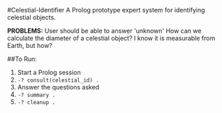 #Celestial-Identifier
A Prolog prototype expert system for identifying celestial objects.

**PROBLEMS:** User should be able to answer 'unknown'
          How can we calculate the diameter of a celestial object? I know it is measurable from Earth, but how?

##To Run:
1. Start a Prolog session
2. `-? consult(celestial_id) .`
3. Answer the questions asked
4. `-? summary .`
5. `-? cleanup .`

